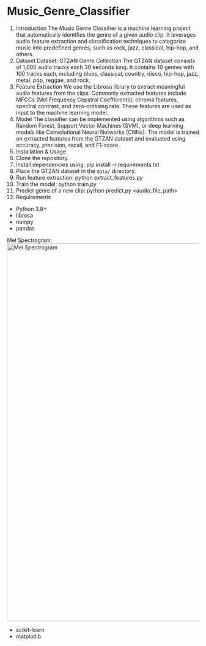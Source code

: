 # Music_Genre_Classifier

1. Introduction
The Music Genre Classifier is a machine learning project that automatically identifies the genre of a given audio clip. It leverages audio feature extraction and classification techniques to categorize music into predefined genres, such as rock, jazz, classical, hip-hop, and others.
2. Dataset
Dataset: GTZAN Genre Collection
The GTZAN dataset consists of 1,000 audio tracks each 30 seconds long. It contains 10 genres with 100 tracks each, including blues, classical, country, disco, hip-hop, jazz, metal, pop, reggae, and rock.
3. Feature Extraction
We use the Librosa library to extract meaningful audio features from the clips. Commonly extracted features include MFCCs (Mel Frequency Cepstral Coefficients), chroma features, spectral contrast, and zero-crossing rate. These features are used as input to the machine learning model.
4. Model
The classifier can be implemented using algorithms such as Random Forest, Support Vector Machines (SVM), or deep learning models like Convolutional Neural Networks (CNNs). The model is trained on extracted features from the GTZAN dataset and evaluated using accuracy, precision, recall, and F1-score.
5. Installation & Usage
1. Clone the repository.
2. Install dependencies using: pip install -r requirements.txt
3. Place the GTZAN dataset in the `data/` directory.
4. Run feature extraction: python extract_features.py
5. Train the model: python train.py
6. Predict genre of a new clip: python predict.py <audio_file_path>
6. Requirements
- Python 3.8+
- librosa
- numpy
- pandas

Mel Spectrogram:
<img width="1346" height="989" alt="Mel Spectrogram" src="https://github.com/user-attachments/assets/b07e4c6c-e1d8-441a-b714-6a27da479e8b" />

- scikit-learn
- matplotlib
